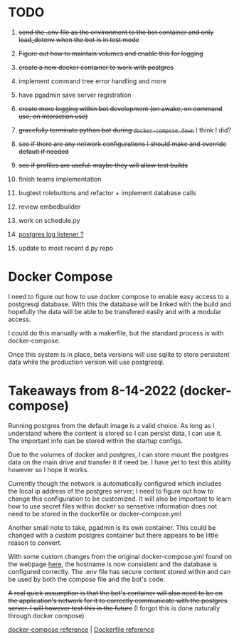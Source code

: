 
# TODO

1. ~~send the .env file as the environment to the bot container and only load_dotenv when the bot is in test mode~~
2. ~~Figure out how to maintain volumes and enable this for logging~~
3. ~~create a new docker container to work with postgres~~
4. implement command tree error handling and more
5. have pgadmin save server registration
6. ~~create more logging within bot development (on awake, on command use, on interaction use)~~
7. ~~gracefully terminate python bot during `docker-compose down`~~ I think I did?
8. ~~see if there are any network configurations I should make and override default if needed~~
9. ~~see if profiles are useful. maybe they will allow test builds~~

10. finish teams implementation
11. bugtest rolebuttons and refactor + implement database calls
12. review embedbuilder
13. work on schedule.py
14. [postgres log listener ?](https://magicstack.github.io/asyncpg/current/api/index.html#asyncpg.connection.Connection.add_log_listener)
15. update to most recent d.py repo

# Docker Compose

I need to figure out how to use docker compose to enable easy access to a postgresql database. With this the database will be linked with the build and hopefully the data will be able to be transfered easily and with a modular access.

I could do this manually with a makerfile, but the standard process is with docker-compose.

Once this system is in place, beta versions will use sqlite to store persistent data while the production version will use postgresql. 

# Takeaways from 8-14-2022 (docker-compose)

Running postgres from the default image is a valid choice. As long as I understand where the content is stored so I can persist data, I can use it. The important info can be stored within the startup configs. 

Due to the volumes of docker and postgres, I can store mount the postgres data on the main drive and transfer it if need be. I have yet to test this ability however so I hope it works.

Currently though the network is automatically configured which includes the local ip address of the postgres server; I need to figure out how to change this configuration to be customized. It will also be important to learn how to use secret files within docker so sensetive information does not need to be stored in the dockerfile or docker-compose.yml

Another small note to take, pgadmin is its own container. This could be changed with a custom postgres container but there appears to be little reason to convert.

With some custom changes from the original docker-compose.yml found on the webpage [here](https://towardsdatascience.com/how-to-run-postgresql-and-pgadmin-using-docker-3a6a8ae918b5), the hostname is now consistent and the database is configured correctly. The .env file has secure content stored within and can be used by both the compose file and the bot's code.

~~A real quick assumption is that the bot's container will also need to be on the application's network for it to correctly communicate with the postgres server. I will however test this in the future~~ (I forgot this is done naturally through docker compose)

[docker-compose reference](https://docs.docker.com/compose/compose-file/) |
[Dockerfile reference](https://docs.docker.com/engine/reference/builder/)